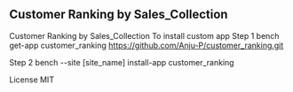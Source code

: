 ## Customer Ranking by Sales_Collection

Customer Ranking by Sales_Collection
To install custom app
Step 1 bench get-app customer_ranking https://github.com/Anju-P/customer_ranking.git

Step 2 bench --site [site_name] install-app customer_ranking

License
MIT
